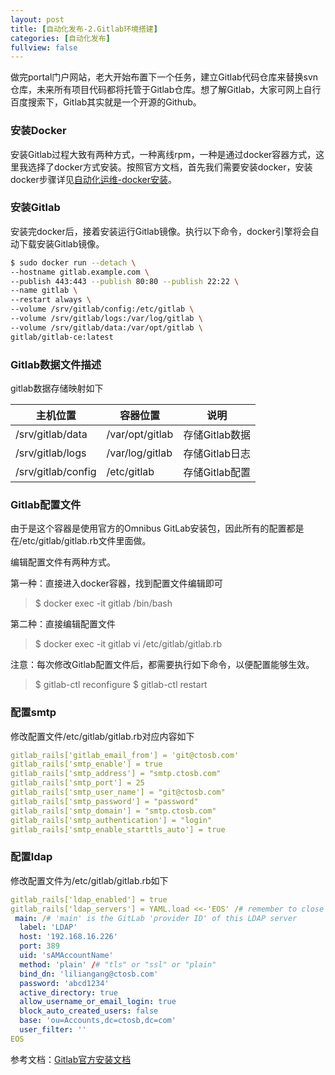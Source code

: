 ```yaml
---
layout: post
title: [自动化发布-2.Gitlab环境搭建]
categories: [自动化发布]
fullview: false
---
```

做完portal门户网站，老大开始布置下一个任务，建立Gitlab代码仓库来替换svn仓库，未来所有项目代码都将托管于Gitlab仓库。想了解Gitlab，大家可网上自行百度搜索下，Gitlab其实就是一个开源的Github。

### 安装Docker

安装Gitlab过程大致有两种方式，一种离线rpm，一种是通过docker容器方式，这里我选择了docker方式安装。按照官方文档，首先我们需要安装docker，安装docker步骤详见[自动化运维-docker安装](http://ctosb.com/article/18897596055552.shtml)。

### 安装Gitlab

安装完docker后，接着安装运行Gitlab镜像。执行以下命令，docker引擎将会自动下载安装Gitlab镜像。
```bash
$ sudo docker run --detach \
--hostname gitlab.example.com \
--publish 443:443 --publish 80:80 --publish 22:22 \
--name gitlab \
--restart always \
--volume /srv/gitlab/config:/etc/gitlab \
--volume /srv/gitlab/logs:/var/log/gitlab \
--volume /srv/gitlab/data:/var/opt/gitlab \
gitlab/gitlab-ce:latest
```
### Gitlab数据文件描述

gitlab数据存储映射如下  

| 主机位置 | 容器位置 | 说明 |
| - | - | - | 
| /srv/gitlab/data | /var/opt/gitlab | 存储Gitlab数据 |
| /srv/gitlab/logs | /var/log/gitlab | 存储Gitlab日志 |
| /srv/gitlab/config | /etc/gitlab | 存储Gitlab配置 |

### Gitlab配置文件

由于是这个容器是使用官方的Omnibus GitLab安装包，因此所有的配置都是在/etc/gitlab/gitlab.rb文件里面做。

编辑配置文件有两种方式。

第一种：直接进入docker容器，找到配置文件编辑即可
> $ docker exec -it gitlab /bin/bash

第二种：直接编辑配置文件

> $ docker exec -it gitlab vi /etc/gitlab/gitlab.rb

注意：每次修改Gitlab配置文件后，都需要执行如下命令，以便配置能够生效。

> $ gitlab-ctl reconfigure $ gitlab-ctl restart

### 配置smtp

修改配置文件/etc/gitlab/gitlab.rb对应内容如下
```yaml
gitlab_rails['gitlab_email_from'] = 'git@ctosb.com' 
gitlab_rails['smtp_enable'] = true 
gitlab_rails['smtp_address'] = "smtp.ctosb.com" 
gitlab_rails['smtp_port'] = 25 
gitlab_rails['smtp_user_name'] = "git@ctosb.com" 
gitlab_rails['smtp_password'] = "password" 
gitlab_rails['smtp_domain'] = "smtp.ctosb.com" 
gitlab_rails['smtp_authentication'] = "login" 
gitlab_rails['smtp_enable_starttls_auto'] = true
```

### 配置ldap

修改配置文件为/etc/gitlab/gitlab.rb如下
```yaml
gitlab_rails['ldap_enabled'] = true 
gitlab_rails['ldap_servers'] = YAML.load <<-'EOS' /# remember to close this block with 'EOS' below 
 main: /# 'main' is the GitLab 'provider ID' of this LDAP server 
  label: 'LDAP' 
  host: '192.168.16.226' 
  port: 389 
  uid: 'sAMAccountName' 
  method: 'plain' /# "tls" or "ssl" or "plain" 
  bind_dn: 'liliangang@ctosb.com' 
  password: 'abcd1234' 
  active_directory: true 
  allow_username_or_email_login: true 
  block_auto_created_users: false 
  base: 'ou=Accounts,dc=ctosb,dc=com' 
  user_filter: '' 
EOS
```

参考文档：[Gitlab官方安装文档](https://docs.gitlab.com/omnibus/docker/)
